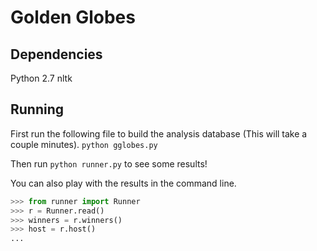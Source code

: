 Golden Globes
=============

Dependencies
------------
Python 2.7
nltk

Running
-------
First run the following file to build the analysis database (This will take a couple minutes).
`python gglobes.py`

Then run
`python runner.py`
to see some results!

You can also play with the results in the command line.
```python
>>> from runner import Runner
>>> r = Runner.read()
>>> winners = r.winners()
>>> host = r.host()
...
```
